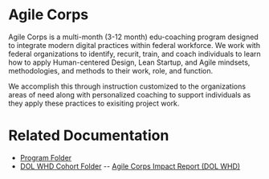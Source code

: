 # Agile Corps
Agile Corps is a multi-month (3-12 month) edu-coaching program designed to integrate modern digital practices within federal workforce. We work with federal organizations to identify, recurit, train, and coach individuals to learn how to apply Human-centered Design, Lean Startup, and Agile mindsets, methodologies, and methods to their work, role, and function.

We accomplish this through instruction customized to the organizations areas of need along with personalized coaching to support individuals as they apply these practices to exisiting project work.

# Related Documentation
- [Program Folder](https://drive.google.com/open?id=0B38LQ8842Nn6a25GT1BnRHdkZkU)
- [DOL WHD Cohort Folder](https://drive.google.com/open?id=0B4N9E4M4jNG4bGZFRk1zYVZrYlk)
-- [Agile Corps Impact Report (DOL WHD)](https://drive.google.com/open?id=1WnWLMdpRJhg5Q0ocrHfxEZ0NoHYCQnntoYSgt6zbIsA)
